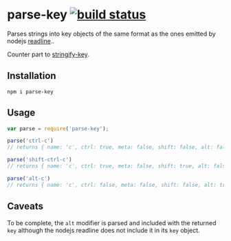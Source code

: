 # parse-key [![build status](https://secure.travis-ci.org/thlorenz/parse-key.png)](http://next.travis-ci.org/thlorenz/parse-key)

Parses strings into key objects of the same format as the ones emitted by nodejs [readline](http://nodejs.org/api/readline.html).. 

Counter part to [stringify-key](https://github.com/thlorenz/stringify-key).

## Installation

    npm i parse-key

## Usage

```js
var parse = require('parse-key');

parse('ctrl-c') 
// returns { name: 'c', ctrl: true, meta: false, shift: false, alt: false }

parse('shift-ctrl-c') 
// returns { name: 'c', ctrl: true, meta: false, shift: true, alt: false }

parse('alt-c') 
// returns { name: 'c', ctrl: false, meta: false, shift: false, alt: true }
```

## Caveats

To be complete, the `alt` modifier is parsed and included with the returned `key` although the nodejs readline does not
include it in its `key` object.

